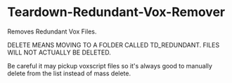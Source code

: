 # Teardown-Redundant-Vox-Remover
Removes Redundant Vox Files.

DELETE MEANS MOVING TO A FOLDER CALLED TD_REDUNDANT. FILES WILL NOT ACTUALLY BE DELETED.

Be careful it may pickup voxscript files so it's always good to manually delete from the list instead of mass delete.

